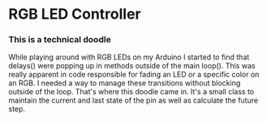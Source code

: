 # RGB LED Controller
### This is a technical doodle

While playing around with RGB LEDs on my Arduino I started to find that delays()
were popping up in methods outside of the main loop().  This was really apparent
in code responsible for fading an LED or a specific color on an RGB.  I needed a way
to manage these transitions without blocking outside of the loop.  That's where this
doodle came in.  It's a small class to maintain the current and last state of the pin
as well as calculate the future step.
